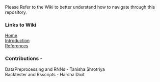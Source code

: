 
Please Refer to the Wiki to better understand how to navigate through this repository. 

### Links to Wiki
[Home](https://github.com/TanishaShrotriya96/Portfolio_Optimization/wiki/Home)<br/>
[Introduction](https://github.com/TanishaShrotriya96/Portfolio_Optimization/wiki/Introduction)<br/>
[References](https://github.com/TanishaShrotriya96/Portfolio_Optimization/wiki/References)<br/>

### Contributions - 

DataPreprocessing and RNNs - Tanisha Shrotriya <br/>
Backtester and Rsscripts - Harsha Dixit 
